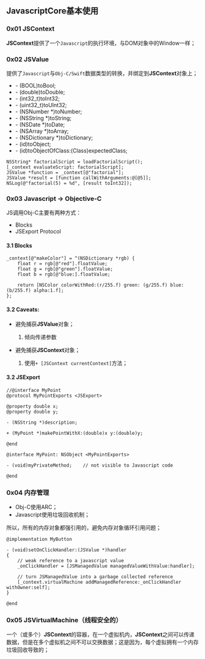 ## JavascriptCore基本使用

### 0x01 JSContext

**JSContext**提供了一个`Javascript`的执行环境，与DOM对象中的Window一样；

### 0x02 JSValue

提供了`Javascript`与`Obj-C/Swift`数据类型的转换，并绑定到**JSContext**对象上；

- \- (BOOL)toBool;
- \- (double)toDouble;
- \- (int32_t)toInt32;
- \- (uint32_t)toUInt32;
- \- (NSNumber \*)toNumber;
- \- (NSString \*)toString;
- \- (NSDate \*)toDate;
- \- (NSArray \*)toArray;
- \- (NSDictionary \*)toDictionary;
- \- (id)toObject;
- \- (id)toObjectOfClass:(Class)expectedClass;

```
NSString* factorialScript = loadFactorialScript();
[_context evaluateScript: factorialScript];
JSValue *function = _context[@"factorial"];
JSValue *result = [function callWithArguments:@[@5]];
NSLog(@"factorial(5) = %d", [result toInt32]);
```

### 0x03 Javascript -> Objective-C

JS调用Obj-C主要有两种方式：

- Blocks
- JSExport Protocol

#### 3.1 Blocks

```
_context[@"makeColor"] = ^(NSDictionary *rgb) {
	float r = rgb[@"red"].floatValue;
	float g = rgb[@"green"].floatValue;
	float b = rgb[@"blue:].floatValue;
	
	return [NSColor colorWithRed:(r/255.f) green: (g/255.f) blue:(b/255.f) alpha:1.f];
};

```

#### 3.2 Caveats:

- 避免捕获**JSValue**对象；
	1. 倾向传递参数
	
- 避免捕获**JSContext**对象；
	1. 使用`+ [JSContext currentContext]`方法；
	
#### 3.2 JSExport

```
//@interface MyPoint
@protocol MyPointExports <JSExport>

@property double x;
@property double y;

- (NSString *)description;

+ (MyPoint *)makePointWithX:(double)x y:(double)y;

@end

@interface MyPoint: NSObject <MyPointExports>

- (void)myPrivateMethod;	// not visible to Javascript code

@end

```

### 0x04 内存管理

- Obj-C使用ARC；
- Javascript使用垃圾回收机制；

所以，所有的内存对象都强引用的，避免内存对象循环引用问题；

```
@implementation MyButton

- (void)setOnClickHandler:(JSValue *)handler
{
	// weak reference to a javascript value
	_onClickHandler = [JSManagedValue managedValueWithValue:handler];
	
	// turn JSManagedValue into a garbage collected reference
	[_context.virtualMachine addManagedReference:_onClickHandler withOwner:self];
}

@end
```

### 0x05 JSVirtualMachine（线程安全的）

一个（或多个）**JSContext**的容器，在一个虚拟机内，**JSContext**之间可以传递数据，但是在多个虚拟机之间不可以交换数据；这是因为，每个虚拟拥有一个内存垃圾回收导致的；

